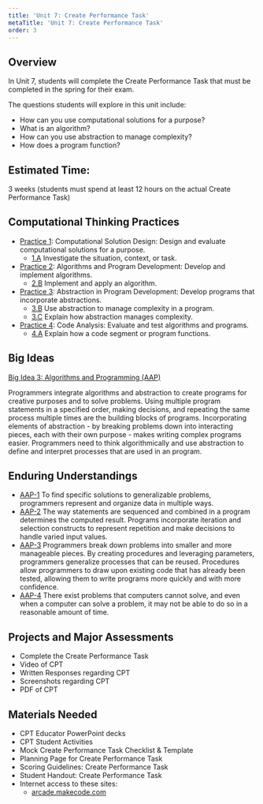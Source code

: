 ```yaml
---
title: 'Unit 7: Create Performance Task'
metaTitle: 'Unit 7: Create Performance Task'
order: 3
---
```


## Overview

In Unit 7, students will complete the Create Performance Task that must be completed in the spring for their exam.

The questions students will explore in this unit include:

* How can you use computational solutions for a purpose?
* What is an algorithm?
* How can you use abstraction to manage complexity?
* How does a program function?

## Estimated Time:

3 weeks (students must spend at least 12 hours on the actual Create Performance Task)

## Computational Thinking Practices

* [Practice 1](https://apcentral.collegeboard.org/pdf/ap-computer-science-principles-course-and-exam-description.pdf?course=ap-computer-science-principles#page=23): Computational Solution Design: Design and evaluate computational solutions for a purpose.
    * [1.A](https://apcentral.collegeboard.org/pdf/ap-computer-science-principles-course-and-exam-description.pdf?course=ap-computer-science-principles#page=23) Investigate the situation, context, or task.
* [Practice 2](https://apcentral.collegeboard.org/pdf/ap-computer-science-principles-course-and-exam-description.pdf?course=ap-computer-science-principles#page=23): Algorithms and Program Development: Develop and implement algorithms. 
    * [2.B](https://apcentral.collegeboard.org/pdf/ap-computer-science-principles-course-and-exam-description.pdf?course=ap-computer-science-principles#page=23) Implement and apply an algorithm.
* [Practice 3](https://apcentral.collegeboard.org/pdf/ap-computer-science-principles-course-and-exam-description.pdf?course=ap-computer-science-principles#page=23): Abstraction in Program Development: Develop programs that incorporate abstractions.
    * [3.B](https://apcentral.collegeboard.org/pdf/ap-computer-science-principles-course-and-exam-description.pdf?course=ap-computer-science-principles#page=23) Use abstraction to manage complexity in a program.
    * [3.C](https://apcentral.collegeboard.org/pdf/ap-computer-science-principles-course-and-exam-description.pdf?course=ap-computer-science-principles#page=23) Explain how abstraction manages complexity.
* [Practice 4](https://apcentral.collegeboard.org/pdf/ap-computer-science-principles-course-and-exam-description.pdf?course=ap-computer-science-principles#page=23): Code Analysis: Evaluate and test algorithms and programs.
    * [4.A](https://apcentral.collegeboard.org/pdf/ap-computer-science-principles-course-and-exam-description.pdf?course=ap-computer-science-principles#page=23) Explain how a code segment or program functions. 

## Big Ideas

[Big Idea 3: Algorithms and Programming (AAP)](https://apcentral.collegeboard.org/pdf/ap-computer-science-principles-course-and-exam-description.pdf?course=ap-computer-science-principles#page=25)

Programmers integrate algorithms and abstraction to create programs for creative purposes and to solve problems. Using multiple program statements in a specified order, making decisions, and repeating the same process multiple times are the building blocks of programs. Incorporating elements of abstraction - by breaking problems down into interacting pieces, each with their own purpose - makes writing complex programs easier. Programmers need to think algorithmically and use abstraction to define and interpret processes that are used in an program.

## Enduring Understandings

* [AAP-1](https://apcentral.collegeboard.org/pdf/ap-computer-science-principles-course-and-exam-description.pdf?course=ap-computer-science-principles#page=73) To find specific solutions to generalizable problems, programmers represent and organize data in multiple ways.
* [AAP-2](https://apcentral.collegeboard.org/pdf/ap-computer-science-principles-course-and-exam-description.pdf?course=ap-computer-science-principles#page=75) The way statements are sequenced and combined in a program determines the computed result. Programs incorporate iteration and selection constructs to represent repetition and make decisions to handle varied input values.
* [AAP-3](https://apcentral.collegeboard.org/pdf/ap-computer-science-principles-course-and-exam-description.pdf?course=ap-computer-science-principles#page=91) Programmers break down problems into smaller and more manageable pieces. By creating procedures and leveraging parameters, programmers generalize processes that can be reused. Procedures allow programmers to draw upon existing code that has already been tested, allowing them to write programs more quickly and with more confidence.
* [AAP-4](https://apcentral.collegeboard.org/pdf/ap-computer-science-principles-course-and-exam-description.pdf?course=ap-computer-science-principles#page=103) There exist problems that computers cannot solve, and even when a computer can solve a problem, it may not be able to do so in a reasonable amount of time.

## Projects and Major Assessments

* Complete the Create Performance Task
* Video of CPT
* Written Responses regarding CPT
* Screenshots regarding CPT
* PDF of CPT

## Materials Needed

* CPT Educator PowerPoint decks
* CPT Student Activities
* Mock Create Performance Task Checklist & Template
* Planning Page for Create Performance Task
* Scoring Guidelines: Create Performance Task
* Student Handout: Create Performance Task
* Internet access to these sites:
    * [arcade.makecode.com](https://arcade.makecode.com)